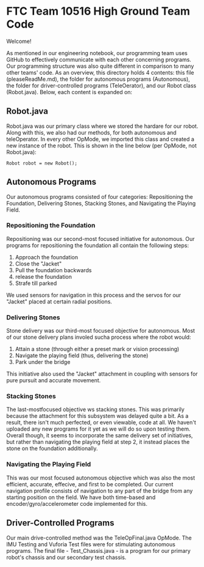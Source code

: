 # FTC Team 10516 High Ground Team Code

Welcome!

As mentioned in our engineering notebook, our programming team uses GitHub to effectively communicate with each other concerning programs. Our programming structure was also quite different in comparison to many other teams' code. As an overview, this directory holds 4 contents: this file (pleaseReadMe.md), the folder for autonomous programs (Autonomous), the folder for driver-controlled programs (TeleOerator), and our Robot class (Robot.java). Below, each content is expanded on:

## Robot.java

Robot.java was our primary class where we stored the hardare for our robot. Along with this, we also had our methods, for both autonomous and teleOperator. In every other OpMode, we imported this class and created a new instance of the robot. This is shown in the line below (per OpMode, not Robot.java):

```
Robot robot = new Robot();
```

## Autonomous Programs

Our autonomous programs consisted of four categories: Repositioning the Foundation, Delivering Stones, Stacking Stones, and Navigating the Playing Field.

### Repositioning the Foundation

Repositioning was our second-most focused initiative for autonomous. Our programs for repositioning the foundation all contain the following steps:
1) Approach the foundation
2) Close the "Jacket"
3) Pull the foundation backwards
4) release the foundation
5) Strafe till parked

We used sensors for navigation in this process and the servos for our "Jacket" placed at certain radial positions.

### Delivering Stones

Stone delivery was our third-most focused objective for autonomous. Most of our stone delivery plans involed sucha process where the robot would:
1) Attain a stone (through either a preset mark or vision processing)
2) Navigate the playing field (thus, delivering the stone)
3) Park under the bridge

This initiative also used the "Jacket" attachment in coupling with sensors for pure pursuit and accurate movement.

### Stacking Stones

The last-mostfocused objective ws stacking stones. This was primarily because the attachment for this subsystem was delayed quite a bit. As a result, there isn't much perfected, or even viewable, code at all. We haven't uploaded any new programs for it yet as we will do so upon testing them. Overall though, it seems to incorporate the same delivery set of initiatives, but rather than navigating the playing field at step 2, it instead places the stone on the foundation additionally.

### Navigating the Playing Field

This was our most focused autonomous objective which was also the most efficient, accurate, effecive, and first to be completed. Our current navigation profile consists of navigation to any part of the bridge from any starting position on the field. We have both time-based and encoder/gyro/accelerometer code implemented for this.

## Driver-Controlled Programs

Our main drive-controlled method was the TeleOpFinal.java OpMode. The IMU Testing and Vuforia Test files were for stimulating autonomous programs. The final file - Test_Chassis.java - is a program for our primary robot's chassis and our secondary test chassis.
